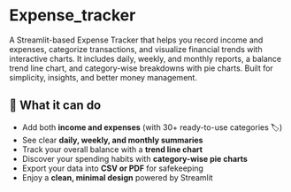 # Expense_tracker
A Streamlit-based Expense Tracker that helps you record income and expenses, categorize transactions, and visualize financial trends with interactive charts. It includes daily, weekly, and monthly reports, a balance trend line chart, and category-wise breakdowns with pie charts. Built for simplicity, insights, and better money management.
## 🚀 What it can do  

- Add both **income and expenses** (with 30+ ready-to-use categories 🏷️)  
- See clear **daily, weekly, and monthly summaries**  
- Track your overall balance with a **trend line chart**  
- Discover your spending habits with **category-wise pie charts**  
- Export your data into **CSV or PDF** for safekeeping  
- Enjoy a **clean, minimal design** powered by Streamlit  

